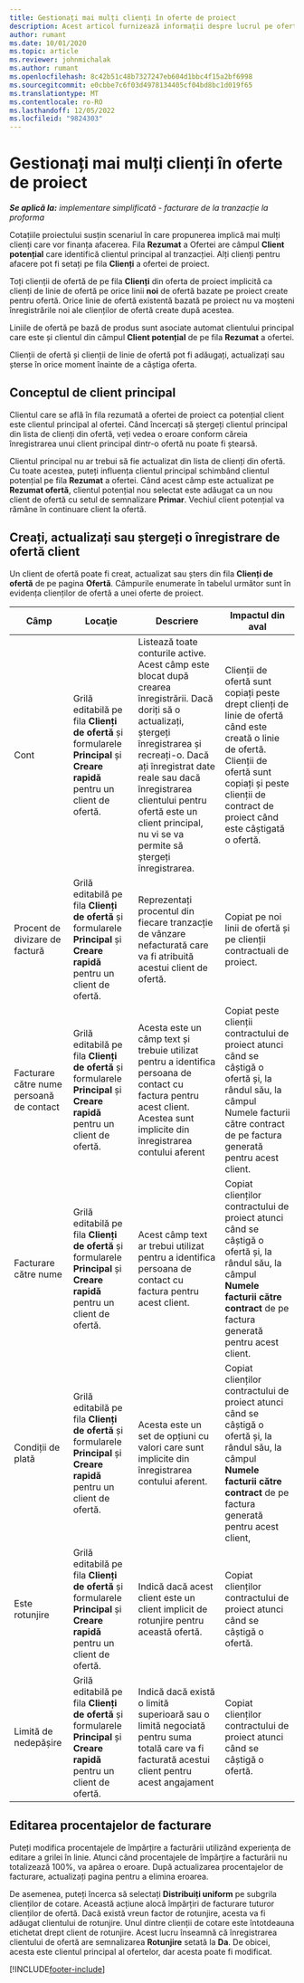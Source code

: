 ```yaml
---
title: Gestionați mai mulți clienți în oferte de proiect
description: Acest articol furnizează informații despre lucrul pe oferte cu mai mulți clienți care vor finanța proiectul. (Sales)
author: rumant
ms.date: 10/01/2020
ms.topic: article
ms.reviewer: johnmichalak
ms.author: rumant
ms.openlocfilehash: 8c42b51c48b7327247eb604d1bbc4f15a2bf6998
ms.sourcegitcommit: e0cbbe7c6f03d4978134405cf04bd8bc1d019f65
ms.translationtype: MT
ms.contentlocale: ro-RO
ms.lasthandoff: 12/05/2022
ms.locfileid: "9824303"
---
```

# <a name="manage-multiple-customers-on-project-quotes"></a>Gestionați mai mulți clienți în oferte de proiect

_**Se aplică la:** implementare simplificată - facturare de la tranzacție la proforma_

Cotațiile proiectului susțin scenariul în care propunerea implică mai mulți clienți care vor finanța afacerea. Fila **Rezumat** a Ofertei are câmpul **Client potențial** care identifică clientul principal al tranzacției. Alți clienți pentru afacere pot fi setați pe fila **Clienți** a ofertei de proiect.

Toți clienții de ofertă de pe fila **Clienți** din oferta de proiect implicită ca clienți de linie de ofertă pe orice linii **noi** de ofertă bazate pe proiect create pentru ofertă. Orice linie de ofertă existentă bazată pe proiect nu va moșteni înregistrările noi ale clienților de ofertă create după acestea.

Liniile de ofertă pe bază de produs sunt asociate automat clientului principal care este și clientul din câmpul **Client potențial** de pe fila **Rezumat** a ofertei.

Clienții de ofertă și clienții de linie de ofertă pot fi adăugați, actualizați sau șterse în orice moment înainte de a câștiga oferta.

## <a name="concept-of-a-primary-customer"></a>Conceptul de client principal

Clientul care se află în fila rezumată a ofertei de proiect ca potențial client este clientul principal al ofertei. Când încercați să ștergeți clientul principal din lista de clienți din ofertă, veți vedea o eroare conform căreia înregistrarea unui client principal dintr-o ofertă nu poate fi ștearsă.

Clientul principal nu ar trebui să fie actualizat din lista de clienți din ofertă. Cu toate acestea, puteți influența clientul principal schimbând clientul potențial pe fila **Rezumat** a ofertei. Când acest câmp este actualizat pe **Rezumat ofertă**, clientul potențial nou selectat este adăugat ca un nou client de ofertă cu setul de semnalizare **Primar**. Vechiul client potențial va rămâne în continuare client la ofertă.

## <a name="create-update-or-delete-a-quote-customer-record"></a>Creați, actualizați sau ștergeți o înregistrare de ofertă client

Un client de ofertă poate fi creat, actualizat sau șters din fila **Clienți de ofertă** de pe pagina **Ofertă**. Câmpurile enumerate în tabelul următor sunt în evidența clienților de ofertă a unei oferte de proiect.

| **Câmp** | **Locaţie** | **Descriere** | **Impactul din aval** |
| --- | --- | --- | --- |
| Cont | Grilă editabilă pe fila **Clienți de ofertă** și formularele **Principal** și **Creare rapidă** pentru un client de ofertă. | Listează toate conturile active. Acest câmp este blocat după crearea înregistrării. Dacă doriți să o actualizați, ștergeți înregistrarea și recreați-o. Dacă ați înregistrat date reale sau dacă înregistrarea clientului pentru ofertă este un client principal, nu vi se va permite să ștergeți înregistrarea. | Clienții de ofertă sunt copiați peste drept clienți de linie de ofertă când este creată o linie de ofertă. Clienții de ofertă sunt copiați și peste clienții de contract de proiect când este câștigată o ofertă. |
| Procent de divizare de factură | Grilă editabilă pe fila **Clienți de ofertă** și formularele **Principal** și **Creare rapidă** pentru un client de ofertă. | Reprezentați procentul din fiecare tranzacție de vânzare nefacturată care va fi atribuită acestui client de ofertă. | Copiat pe noi linii de ofertă și pe clienții contractuali de proiect. |
| Facturare către nume persoană de contact | Grilă editabilă pe fila **Clienți de ofertă** și formularele **Principal** și **Creare rapidă** pentru un client de ofertă. | Acesta este un câmp text și trebuie utilizat pentru a identifica persoana de contact cu factura pentru acest client. Acestea sunt implicite din înregistrarea contului aferent | Copiat peste clienții contractului de proiect atunci când se câștigă o ofertă și, la rândul său, la câmpul Numele facturii către contract de pe factura generată pentru acest client. |
| Facturare către nume | Grilă editabilă pe fila **Clienți de ofertă** și formularele **Principal** și **Creare rapidă** pentru un client de ofertă. | Acest câmp text ar trebui utilizat pentru a identifica persoana de contact cu factura pentru acest client. | Copiat clienților contractului de proiect atunci când se câștigă o ofertă și, la rândul său, la câmpul **Numele facturii către contract** de pe factura generată pentru acest client. |
| Condiții de plată | Grilă editabilă pe fila **Clienți de ofertă** și formularele **Principal** și **Creare rapidă** pentru un client de ofertă. | Acesta este un set de opțiuni cu valori care sunt implicite din înregistrarea contului aferent. | Copiat clienților contractului de proiect atunci când se câștigă o ofertă și, la rândul său, la câmpul **Numele facturii către contract** de pe factura generată pentru acest client, |
| Este rotunjire | Grilă editabilă pe fila **Clienți de ofertă** și formularele **Principal** și **Creare rapidă** pentru un client de ofertă. | Indică dacă acest client este un client implicit de rotunjire pentru această ofertă. | Copiat clienților contractului de proiect atunci când se câștigă o ofertă. |
| Limită de nedepășire | Grilă editabilă pe fila **Clienți de ofertă** și formularele **Principal** și **Creare rapidă** pentru un client de ofertă. | Indică dacă există o limită superioară sau o limită negociată pentru suma totală care va fi facturată acestui client pentru acest angajament | Copiat clienților contractului de proiect atunci când se câștigă o ofertă. |

## <a name="editing-billing-split-percentages"></a>Editarea procentajelor de facturare

Puteți modifica procentajele de împărțire a facturării utilizând experiența de editare a grilei în linie. Atunci când procentajele de împărțire a facturării nu totalizează 100%, va apărea o eroare. După actualizarea procentajelor de facturare, actualizați pagina pentru a elimina eroarea.

De asemenea, puteți încerca să selectați **Distribuiți uniform** pe subgrila clienților de cotare. Această acțiune alocă împărțiri de facturare tuturor clienților de ofertă. Dacă există vreun factor de rotunjire, acesta va fi adăugat clientului de rotunjire. Unul dintre clienții de cotare este întotdeauna etichetat drept client de rotunjire. Acest lucru înseamnă că înregistrarea clientului de ofertă are semnalizarea **Rotunjire** setată la **Da**. De obicei, acesta este clientul principal al ofertelor, dar acesta poate fi modificat.


[!INCLUDE[footer-include](../../includes/footer-banner.md)]
